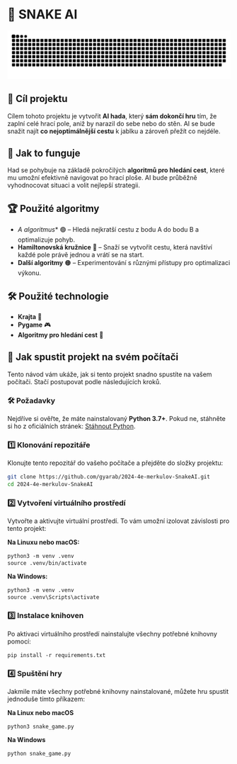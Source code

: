 # 🐍 SNAKE AI

<picture>
  <source
    media="(prefers-color-scheme: dark)"
    srcset="https://raw.githubusercontent.com/platane/snk/output/github-contribution-grid-snake-dark.svg"
  />
  <source
    media="(prefers-color-scheme: light)"
    srcset="https://raw.githubusercontent.com/platane/snk/output/github-contribution-grid-snake.svg"
  />
  <img
    alt="github contribution grid snake animation"
    src="https://raw.githubusercontent.com/platane/snk/output/github-contribution-grid-snake.svg"
  />
</picture>

## 🎯 Cíl projektu

Cílem tohoto projektu je vytvořit **AI hada**, který **sám dokončí hru** tím, že zaplní celé hrací pole, aniž
by narazil do sebe nebo do stěn. AI se bude snažit najít **co nejoptimálnější cestu** k jablku a zároveň přežít co
nejdéle.

## 🧠 Jak to funguje

Had se pohybuje na základě pokročilých **algoritmů pro hledání cest**, které mu umožní efektivně navigovat po hrací
ploše. AI bude průběžně vyhodnocovat situaci a volit nejlepší strategii.

## 🏆 Použité algoritmy

- **A* algoritmus** 🟢 – Hledá nejkratší cestu z bodu A do bodu B a optimalizuje pohyb.
- **Hamiltonovská kružnice** 🔵 – Snaží se vytvořit cestu, která navštíví každé pole právě jednou a vrátí se na start.
- **Další algoritmy** 🟠 – Experimentování s různými přístupy pro optimalizaci výkonu.

## 🛠️ Použité technologie

- **Krajta** 🐍
- **Pygame** 🎮
- **Algoritmy pro hledání cest** 📍

## 🚀 Jak spustit projekt na svém počítači

Tento návod vám ukáže, jak si tento projekt snadno spustíte na vašem počítači. Stačí postupovat podle následujících
kroků.

### 🛠️ Požadavky

Nejdříve si ověřte, že máte nainstalovaný **Python 3.7+**. Pokud ne, stáhněte si ho z oficiálních
stránek: [Stáhnout Python](https://www.python.org/downloads/).

### 1️⃣ Klonování repozitáře

Klonujte tento repozitář do vašeho počítače a přejděte do složky projektu:

```bash
git clone https://github.com/gyarab/2024-4e-merkulov-SnakeAI.git
cd 2024-4e-merkulov-SnakeAI
```

### 2️⃣ Vytvoření virtuálního prostředí

Vytvořte a aktivujte virtuální prostředí. To vám umožní izolovat závislosti pro tento projekt:

**Na Linuxu nebo macOS:**

```shell
python3 -m venv .venv
source .venv/bin/activate
```

**Na Windows:**

```shell
python3 -m venv .venv
source .venv\Scripts\activate
```

### 3️⃣ Instalace knihoven

Po aktivaci virtuálního prostředí nainstalujte všechny potřebné knihovny pomocí:

```shell
pip install -r requirements.txt
```

### 4️⃣ Spuštění hry

Jakmile máte všechny potřebné knihovny nainstalované, můžete hru spustit jednoduše tímto příkazem:

**Na Linux nebo macOS**

```shell
python3 snake_game.py
```

**Na Windows**

```shell
python snake_game.py
```
